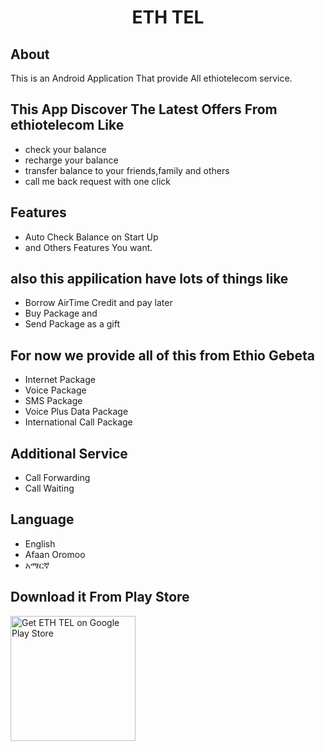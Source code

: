 <h1 align="center">
  ETH TEL
</h1>

## About

This is an Android Application That provide All ethiotelecom service.

## This App Discover The Latest Offers From ethiotelecom Like

- check your balance
- recharge your balance
- transfer balance to your friends,family and others
- call me back request with one click

## Features

- Auto Check Balance on Start Up
- and Others Features You want.

## also this appilication have lots of things like

- Borrow AirTime Credit and pay later
- Buy Package and 
- Send Package as a gift

## For now we provide all of this from Ethio Gebeta

- Internet Package
- Voice Package
- SMS Package
- Voice Plus Data Package
- International Call Package

## Additional Service

- Call Forwarding
- Call Waiting

## Language

- English
- Afaan Oromoo
- አማርኛ

## Download it From Play Store

[<img src="https://play.google.com/intl/en_us/badges/images/apps/en-play-badge-border.png" width="200" alt="Get ETH TEL on Google Play Store" />](https://play.google.com/store/apps/details?id=eth.tel.com "Get ETH TEL on Google Play Store")
